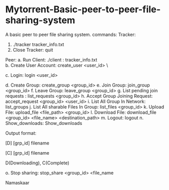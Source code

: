# Mytorrent-Basic-peer-to-peer-file-sharing-system 

A basic peer to peer file sharing system.
commands:
Tracker:
1. ./tracker tracker_info.txt
2. Close Tracker:
quit

Peer:
a. Run Client: ./client <IP>:<PORT> tracker_info.txt
\
b. Create User Account: create_user <user_id> <passwd>
  \
  
c. Login: login <user_id> <passwd>

d. Create Group: create_group <group_id>
e. Join Group: join_group <group_id>
f. Leave Group: leave_group <group_id>
g. List pending join requests : list_requests <group_id>
h. Accept Group Joining Request: accept_request <group_id> <user_id>
i. List All Group In Network: list_groups
j. List All sharable Files In Group: list_files <group_id>
k. Upload File: upload_file <file_path> <group_id>
l. Download File: download_file <group_id> <file_name> <destination_path>
m. Logout: logout
n. Show_downloads: Show_downloads

Output format:

[D] [grp_id] filename

[C] [grp_id] filename

D(Downloading), C(Complete)

o. Stop sharing: stop_share <group_id> <file_name

Namaskaar
